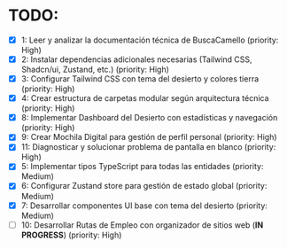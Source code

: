 # TODO:

- [x] 1: Leer y analizar la documentación técnica de BuscaCamello (priority: High)
- [x] 2: Instalar dependencias adicionales necesarias (Tailwind CSS, Shadcn/ui, Zustand, etc.) (priority: High)
- [x] 3: Configurar Tailwind CSS con tema del desierto y colores tierra (priority: High)
- [x] 4: Crear estructura de carpetas modular según arquitectura técnica (priority: High)
- [x] 8: Implementar Dashboard del Desierto con estadísticas y navegación (priority: High)
- [x] 9: Crear Mochila Digital para gestión de perfil personal (priority: High)
- [x] 11: Diagnosticar y solucionar problema de pantalla en blanco (priority: High)
- [x] 5: Implementar tipos TypeScript para todas las entidades (priority: Medium)
- [x] 6: Configurar Zustand store para gestión de estado global (priority: Medium)
- [x] 7: Desarrollar componentes UI base con tema del desierto (priority: Medium)
- [ ] 10: Desarrollar Rutas de Empleo con organizador de sitios web (**IN PROGRESS**) (priority: High)
